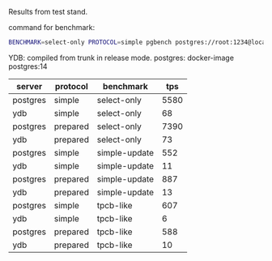 Results from test stand.

command for benchmark:
```bash
BENCHMARK=select-only PROTOCOL=simple pgbench postgres://root:1234@localhost:5432/local  -t 100 -b $BENCHMARK --protocol=$PROTOCOL -n
```

YDB: compiled from trunk in release mode.
postgres: docker-image postgres:14


|   server | protocol |     benchmark |  tps |
|----------|----------|---------------|------|
| postgres |   simple |   select-only | 5580 |
|      ydb |   simple |   select-only |   68 |
| postgres | prepared |   select-only | 7390 |
|      ydb | prepared |   select-only |   73 |
| postgres |   simple | simple-update |  552 |
|      ydb |   simple | simple-update |   11 |
| postgres | prepared | simple-update |  887 |
|      ydb | prepared | simple-update |   13 |
| postgres |   simple |     tpcb-like |  607 |
|      ydb |   simple |     tpcb-like |    6 |
| postgres | prepared |     tpcb-like |  588 |
|      ydb | prepared |     tpcb-like |   10 |

